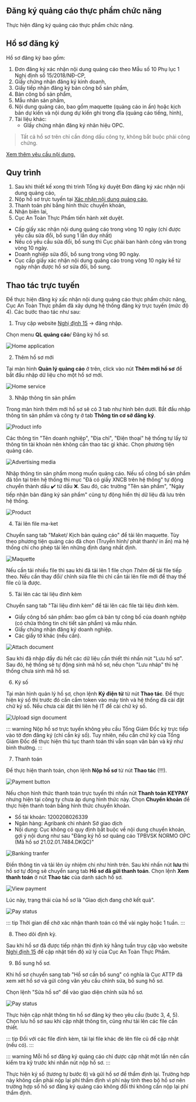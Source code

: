 ## Đăng ký quảng cáo thực phẩm chức năng
Thực hiện đăng ký quảng cáo thực phẩm chức năng.

## Hồ sơ đăng ký
Hồ sơ đăng ký bao gồm:
1. Đơn đăng ký xác nhận nội dung quảng cáo theo Mẫu số 10 Phụ lục 1 Nghị định số 15/2018/NĐ-CP,
2. Giấy chứng nhận đăng ký kinh doanh,
3. Giấy tiếp nhận đăng ký bản công bố sản phẩm,
4. Bản công bố sản phẩm,
5. Mẫu nhãn sản phẩm,
6. Nội dung quảng cáo, bao gồm maquette (quảng cáo in ấn) hoặc kịch bản dự kiến và nội dung dự kiến ghi trong đĩa (quảng cáo tiếng, hình),
7. Tài liệu khác:
    * GIấy chứng nhận đăng ký nhãn hiệu OPC.

> Tất cả hồ sơ trên chỉ cần đóng dấu công ty, không bắt buộc phải công chứng.

[Xem thêm yêu cầu nội dung.](./content-requirements.md#quang-cao-tpcn)

## Quy trình
1. Sau khi thiết kế xong thì trình Tổng ký duyệt Đơn đăng ký xác nhận nội dung quảng cáo,
2. Nộp hồ sơ trực tuyến tại [Xác nhận nội dung quảng cáo](http://xacnhanquangcao.vfa.gov.vn/),
3. Thanh toán phí bằng hình thức chuyển khoản,
4. Nhận biên lai,
5. Cục An Toàn Thực Phẩm tiến hành xét duyệt.
* Cấp giấy xác nhận nội dung quảng cáo trong vòng 10 ngày (chỉ được yêu cầu sửa đổi, bổ sung 1 lần duy nhất)
* Nếu có yêu cầu sửa đổi, bổ sung thì Cục phải ban hành công văn trong vòng 10 ngày.
* Doanh nghiệp sửa đổi, bổ sung trong vòng 90 ngày.
* Cục cấp giấy xác nhận nội dung quảng cáo trong vòng 10 ngày kể từ ngày nhận được hồ sơ sửa đổi, bổ sung.

## Thao tác trực tuyến
Để thực hiện đăng ký xấc nhận nội dung quảng cáo thực phẩm chức năng, Cục An Toàn Thực phẩm đã xây dựng hệ thống đăng ký trực tuyến (mức độ 4). Các bước thao tác như sau:
1. Truy cập website [Nghị định 15](https://nghidinh15.vfa.gov.vn/) -> đăng nhập. 

Chọn menu **QL quảng cáo**/ Đăng ký hồ sơ.

![Home application](../assets/img/screenshot/supple-application.png)

2. Thêm hồ sơ mới

Tại màn hình **Quản lý quảng cáo** ở trên, click vào nút **Thêm mới hồ sơ** để bắt đầu nhập dữ liệu cho một hồ sơ mới.

![Home service](../assets/img/screenshot/supple-addnew.png)


3. Nhập thông tin sản phẩm

Trong màn hình thêm mới hồ sơ sẽ có 3 tab như hình bên dưới. Bắt đầu nhập thông tin sản phẩm và công ty ở tab **Thông tin cơ sở đăng ký**.

![Product info](../assets/img/screenshot/supple-info.png)

Các thông tin "Tên doanh nghiệp", "Địa chỉ", "Điện thoại" hệ thống tự lấy từ thông tin tài khoản nên không cần thao tác gì khác.
Chọn phương tiện quảng cáo.

![Advertising media](../assets/img/screenshot/supple-media.png)

Nhập thông tin sản phẩm mong muốn quảng cáo. Nếu số công bố sản phẩm đã tồn tại trên hệ thống thì mục "Đã có giấy XNCB trên hệ thống" tự động chuyển thành dấu :heavy_check_mark: từ dấu :x:. Sau đó, các trường "Tên sản phẩm", "Ngày tiếp nhận bản đăng ký sản phẩm" cũng tự động hiển thị dữ liệu đã lưu trên hệ thống.

![Product](../assets/img/screenshot/supple-product.png)

4. Tải lên file ma-ket

Chuyển sang tab "Maket/ Kịch bản quảng cáo" để tải lên maquette. Tùy theo phương tiện quảng cáo đã chọn (Truyền hình/ phát thanh/ in ấn) mà hệ thống chỉ cho phép tải lên những định dạng nhất định.

![Maquette](../assets/img/screenshot/supple-maquette.png)

Nếu cần tải nhiều file thì sau khi đã tải lên 1 file chọn *Thêm* để tải file tiếp theo. Nếu cần thay đổi/ chỉnh sửa file thì chỉ cần tải lên file mới để thay thế file cũ là được.

5. Tải lên các tài liệu đính kèm

Chuyển sang tab "Tài liệu đính kèm" để tải lên các file tài liệu đính kèm.
- Giấy công bố sản phẩm: bao gồm cả bản tự công bố của doanh nghiệp (có chứa thông tin chi tiết sản phẩm) và mẫu nhãn.
- Giấy chứng nhận đăng ký doanh nghiệp.
- Các giấy tờ khác (nếu cần).

![Attach document](../assets/img/screenshot/supple-attach.png)

Sau khi đã nhập đầy đủ hết các dữ liệu cần thiết thì nhấn nút "Lưu hồ sơ". Sau đó, hệ thống sẽ tự động sinh mã hồ sơ, nếu chọn "Lưu nháp" thì hệ thống chưa sinh mã hồ sơ.

6. Ký số

Tại màn hình quản lý hồ sơ, chọn lệnh **Ký điện tử** từ nút **Thao tác**. Để thực hiện ký số thì trước đó cần cắm token vào máy tính và hệ thống đã cài đặt chữ ký số. Nếu chưa cài đặt thì liên hệ IT để cài chữ ký số.

![Upload sign document](../assets/img/screenshot/supple-sign.png)

::: warning
Nộp hồ sơ trực tuyến không yêu cầu Tổng Giám Đốc ký trực tiếp vào tờ đơn đăng ký (chỉ cần ký số). Tuy nhiên, nếu cần chữ ký của Tổng Giám Đốc để thực hiện thủ tục thanh toán thì vẫn soạn văn bản và ký như bình thường.
:::

7. Thanh toán

Để thực hiện thanh toán, chọn lệnh **Nộp hồ sơ** từ nút **Thao tác** (!!!).

![Payment button](../assets/img/screenshot/supple-pay.png)

Nếu chọn hình thức thanh toán trực tuyến thì nhấn nút **Thanh toán KEYPAY** nhưng hiện tại công ty chưa áp dụng hình thức này. Chọn **Chuyển khoản** để thực hiện thanh toán bằng hình thức chuyển khoản.
- Số tài khoản: 1200208026339
- Ngân hàng: Agribank chi nhánh Sở giao dịch
- Nội dung: Cục không có quy định bắt buộc về nội dung chuyển khoản, gợi ý nội dung như sau "Đăng ký hồ sơ quảng cáo TPBVSK NORMO OPC (Mã hồ sơ 21.02.01.7484.DKQC)"

![Banking tranfer](../assets/img/screenshot/supple-banking.png)

Điền thông tin và tải lên ủy nhiệm chi như hình trên.
Sau khi nhấn nút **lưu** thì hồ sơ tự động sẽ chuyển sang tab **Hồ sơ đã gửi thanh toán**. Chọn lệnh **Xem thanh toán** ở nút **Thao tác** của danh sách hồ sơ.

![View payment](../assets/img/screenshot/supple-list-viewpay.png)

Lúc này, trạng thái của hồ sơ là "Giao dịch đang chờ kết quả".

![Pay status](../assets/img/screenshot/supple-pay-status.png)

::: tip
Thời gian để chờ xác nhận thanh toán có thể vài ngày hoặc 1 tuần.
:::

8. Theo dõi định kỳ.

Sau khi hồ sơ đã được tiếp nhận thì định kỳ hằng tuần truy cập vào website [Nghị định 15](https://nghidinh15.vfa.gov.vn/) để cập nhật tiến độ xử lý của Cục An Toàn Thực Phẩm.

9. Bổ sung hồ sơ.

Khi hồ sơ chuyển sang tab "Hồ sơ cần bổ sung" có nghĩa là Cục ATTP đã xem xét hồ sơ và gửi công văn yêu cầu chỉnh sửa, bổ sung hồ sơ.

Chọn lệnh "Sửa hồ sơ" để vào giao diện chỉnh sửa hồ sơ.

![Pay status](../assets/img/screenshot/supple-update.png)

Thực hiện cập nhật thông tin hồ sơ đăng ký theo yêu cầu (bước 3, 4, 5). Chọn lưu hồ sơ sau khi cập nhật thông tin, cũng như tải lên các file cần thiết.

::: tip
Đối với các file đính kèm, tải lại file khác đè lên file cũ để cập nhật (nếu có).
:::

::: warning
Mỗi hồ sơ đăng ký quảng cáo chỉ được cập nhật một lần nên cần kiểm tra kỹ trước khi nhấn nút nộp hồ sơ.
:::

Thực hiện ký số (tương tự bước 6) và gửi hồ sơ để thẩm định lại. Trường hợp này không cần phải nộp lại phí thẩm định vì phí này tính theo bộ hồ sơ nên trường hợp số hồ sơ đăng ký quảng cáo không đổi thì không cần nộp lại phí thẩm định.
